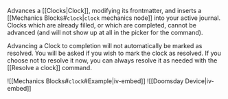 Advances a [[Clocks|Clock]], modifying its frontmatter, and inserts a [[Mechanics Blocks#`clock`|`clock` mechanics node]] into your active journal. Clocks which are already filled, or which are completed, cannot be advanced (and will not show up at all in the picker for the command).

Advancing a Clock to completion will not automatically be marked as resolved. You will be asked if you wish to mark the clock as resolved. If you choose not to resolve it now, you can always resolve it as needed with the [[Resolve a clock]] command.

![[Mechanics Blocks#`clock`#Example|iv-embed]]
![[Doomsday Device|iv-embed]]